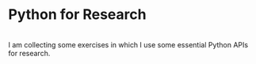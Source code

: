 # Python for Research

<br>
I am collecting some exercises in which I use some essential Python APIs for research. 
